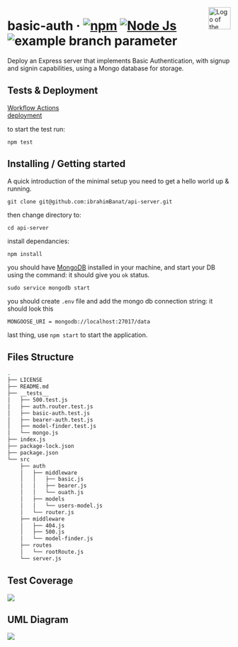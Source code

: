 <img src="./assets/api1.png" alt="Logo of the project" align="right" width="50px
" height="50px" />

# basic-auth &middot; [![npm](https://img.shields.io/npm/v/npm.svg?style=flat-square)](https://www.npmjs.com/package/npm) [![Node Js](https://img.shields.io/npm/v/node?label=Node%20Js&style=plastic)](http://makeapullrequest.com) ![example branch parameter](https://github.com/github/docs/actions/workflows/node.js.yml/badge.svg?branch=main)

Deploy an Express server that implements Basic Authentication, with signup and signin capabilities, using a Mongo database for storage.

## Tests & Deployment

[Workflow Actions](https://github.com/ibrahimBanat/api-server/actions)\
[deployment](https://api-server-dev.herokuapp.com/)

to start the test run:

```sell
npm test
```

## Installing / Getting started

A quick introduction of the minimal setup you need to get a hello world up &
running.

```shell
git clone git@github.com:ibrahimBanat/api-server.git
```

then change directory to:

```shell
cd api-server
```

install dependancies:

```shell
npm install
```

you should have [MongoDB](https://www.mongodb.com/cloud/atlas/lp/try2?utm_source=google&utm_campaign=gs_footprint_row_search_core_brand_atlas_desktop&utm_term=mongodb&utm_medium=cpc_paid_search&utm_ad=e&utm_ad_campaign_id=12212624584&gclid=Cj0KCQjw7pKFBhDUARIsAFUoMDaTnJoj_iQtmpKu72lEvyHV9FjKr4BRbK-2UAGpJA7LI0aBgzkBx6gaAlDQEALw_wcB) installed in your machine, and start your DB using the command: it should give you `ok` status.

```shell
sudo service mongodb start
```

you should create `.env` file and add the mongo db connection string: it should look this

```shell
MONGOOSE_URI = mongodb://localhost:27017/data
```

last thing, use `npm start` to start the application.

## Files Structure

```bash
.
├── LICENSE
├── README.md
├── __tests__
│   ├── 500.test.js
│   ├── auth.router.test.js
│   ├── basic-auth.test.js
│   ├── bearer-auth.test.js
│   ├── model-finder.test.js
│   └── mongo.js
├── index.js
├── package-lock.json
├── package.json
└── src
    ├── auth
    │   ├── middleware
    │   │   ├── basic.js
    │   │   ├── bearer.js
    │   │   └── ouath.js
    │   ├── models
    │   │   └── users-model.js
    │   └── router.js
    ├── middleware
    │   ├── 404.js
    │   ├── 500.js
    │   └── model-finder.js
    ├── routes
    │   └── rootRoute.js
    └── server.js
```

## Test Coverage

![](./assets/api-server.PNG)

## UML Diagram

![](./assets/basic-api-server.PNG)

